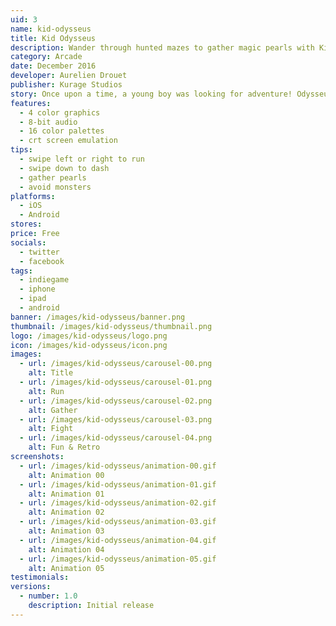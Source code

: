 ```yaml
---
uid: 3
name: kid-odysseus
title: Kid Odysseus
description: Wander through hunted mazes to gather magic pearls with Kid Odysseus!
category: Arcade
date: December 2016
developer: Aurelien Drouet
publisher: Kurage Studios
story: Once upon a time, a young boy was looking for adventure! Odysseus loves fantasy tales. He has special interest to the legend of crystal pearls. The day of his 8 years, the young boy undertakes a long journey to find the pearls. He shall run 8 magical mazes around the kingdom. Be careful young boy, the mazes are haunted by powerful monsters!
features:
  - 4 color graphics
  - 8-bit audio
  - 16 color palettes
  - crt screen emulation
tips:
  - swipe left or right to run
  - swipe down to dash
  - gather pearls
  - avoid monsters
platforms:
  - iOS
  - Android
stores:
price: Free
socials:
  - twitter
  - facebook
tags:
  - indiegame
  - iphone
  - ipad
  - android
banner: /images/kid-odysseus/banner.png
thumbnail: /images/kid-odysseus/thumbnail.png
logo: /images/kid-odysseus/logo.png
icon: /images/kid-odysseus/icon.png
images:
  - url: /images/kid-odysseus/carousel-00.png
    alt: Title
  - url: /images/kid-odysseus/carousel-01.png
    alt: Run
  - url: /images/kid-odysseus/carousel-02.png
    alt: Gather
  - url: /images/kid-odysseus/carousel-03.png
    alt: Fight
  - url: /images/kid-odysseus/carousel-04.png
    alt: Fun & Retro
screenshots:
  - url: /images/kid-odysseus/animation-00.gif
    alt: Animation 00
  - url: /images/kid-odysseus/animation-01.gif
    alt: Animation 01
  - url: /images/kid-odysseus/animation-02.gif
    alt: Animation 02
  - url: /images/kid-odysseus/animation-03.gif
    alt: Animation 03
  - url: /images/kid-odysseus/animation-04.gif
    alt: Animation 04
  - url: /images/kid-odysseus/animation-05.gif
    alt: Animation 05
testimonials:
versions:
  - number: 1.0
    description: Initial release
---
```

